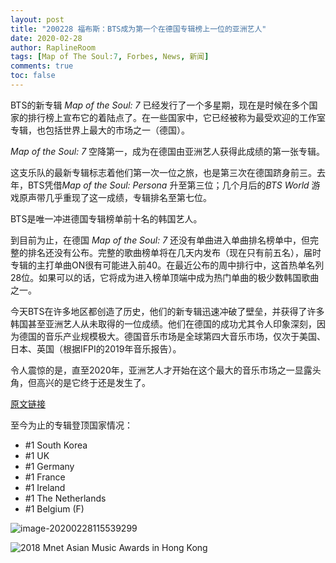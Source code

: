 ```yaml
---
layout: post
title: "200228 福布斯：BTS成为第一个在德国专辑榜上一位的亚洲艺人"
date: 2020-02-28
author: RaplineRoom
tags: [Map of The Soul:7, Forbes, News, 新闻]
comments: true
toc: false
---
```


BTS的新专辑 *Map of the Soul: 7* 已经发行了一个多星期，现在是时候在多个国家的排行榜上宣布它的着陆点了。在一些国家中，它已经被称为最受欢迎的工作室专辑，也包括世界上最大的市场之一（德国）。

*Map of the Soul: 7* 空降第一，成为在德国由亚洲艺人获得此成绩的第一张专辑。

这支乐队的最新专辑标志着他们第一次一位之旅，也是第三次在德国跻身前三。去年，BTS凭借*Map of the Soul: Persona* 升至第三位；几个月后的*BTS World* 游戏原声带几乎重现了这一成绩，专辑排名至第七位。

BTS是唯一冲进德国专辑榜单前十名的韩国艺人。

到目前为止，在德国 *Map of the Soul: 7* 还没有单曲进入单曲排名榜单中，但完整的排名还没有公布。完整的歌曲榜单将在几天内发布（现在只有前五名），届时专辑的主打单曲ON很有可能进入前40。在最近公布的周中排行中，这首热单名列28位。如果可以的话，它将成为进入榜单顶端中成为热门单曲的极少数韩国歌曲之一。

今天BTS在许多地区都创造了历史，他们的新专辑迅速冲破了壁垒，并获得了许多韩国甚至亚洲艺人从未取得的一位成绩。他们在德国的成功尤其令人印象深刻，因为德国的音乐产业规模极大。德国音乐市场是全球第四大音乐市场，仅次于美国、日本、英国（根据IFPI的2019年音乐报告）。

令人震惊的是，直至2020年，亚洲艺人才开始在这个最大的音乐市场之一显露头角，但高兴的是它终于还是发生了。

[原文链接](https://www.forbes.com/sites/hughmcintyre/2020/02/28/bts-is-the-first-asian-act-to-chart-a-no-1-album-in-germany/#68f6a846703f) 

至今为止的专辑登顶国家情况：

- \#1 South Korea  
- \#1 UK  
- \#1 Germany  
- \#1 France  
- \#1 Ireland  
- \#1 The Netherlands  
- \#1 Belgium (F) 

![image-20200228115539299](https://tva1.sinaimg.cn/large/00831rSTgy1gccnvvlq3nj30u00wbgqx.jpg)

![2018 Mnet Asian Music Awards in Hong Kong](https://tva1.sinaimg.cn/large/00831rSTgy1gccn9lcph3j30qo0hs0ts.jpg)